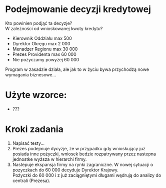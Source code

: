 # Podejmowanie decyzji kredytowej

Kto powinien podjąć ta decyzje?  
W zależności od wnioskowanej kwoty kredytu?

- Kierownik Oddziału  max 500
- Dyrektor Okręgu max 2 000
- Menadzer Regionu max 30 000
- Prezes Providenta max 60 000
- Nie pożyczamy powyżej 60 000 

Program w zasadzie działa, ale jak to w życiu bywa przychodzą nowe wymagania biznesowe...

# Użyte wzorce:
- ???

# Kroki zadania
1. Napisać testy... 
1. Prezes podejmuje dycyzje, że w przypadku gdy wnioskujący już posiada inne pożyczki, wniosek bedzie rozpatrywany przez nastepna jednostke wyższa w hierarchi firmy. 
1. Nastepuje ekspansja firmy na rynki zagraniczne. W nowej sytuacji o pozyczkach do 60 000 decyduje Dyrektor Krajowy.   
 Pożyczki do 60 000 i z już zaciągniętymi długami wędrują do analizy do centrali (Prezesa). 